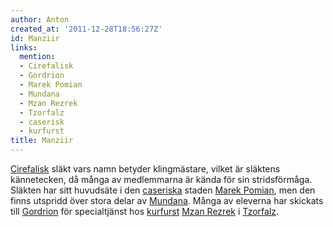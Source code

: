 ```yaml
---
author: Anton
created_at: '2011-12-28T18:56:27Z'
id: Manziir
links:
  mention:
  - Cirefalisk
  - Gordrion
  - Marek Pomian
  - Mundana
  - Mzan Rezrek
  - Tzorfalz
  - caserisk
  - kurfurst
title: Manziir
---
```


[Cirefalisk] släkt vars namn betyder klingmästare, vilket är släktens kännetecken, då många av
medlemmarna är kända för sin stridsförmåga. Släkten har sitt huvudsäte i den [caseriska] staden
[Marek Pomian], men den finns utspridd över stora delar av [Mundana]. Många av eleverna har skickats
till [Gordrion] för specialtjänst hos [kurfurst][] [Mzan Rezrek] i [Tzorfalz].

  [Cirefalisk]: Cirefalisk
  [caseriska]: caserisk
  [Marek Pomian]: Marek_Pomian
  [Mundana]: Mundana
  [Gordrion]: Gordrion
  [kurfurst]: kurfurst
  [Mzan Rezrek]: Mzan_Rezrek
  [Tzorfalz]: Tzorfalz
